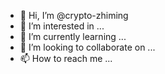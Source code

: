 - 👋 Hi, I’m @crypto-zhiming
- 👀 I’m interested in ...
- 🌱 I’m currently learning ...
- 💞️ I’m looking to collaborate on ...
- 📫 How to reach me ...

<!---
crypto-zhiming/crypto-zhiming is a ✨ special ✨ repository because its `README.md` (this file) appears on your GitHub profile.
You can click the Preview link to take a look at your changes.
--->
